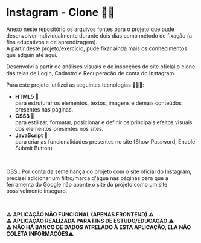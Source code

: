 # Instagram - Clone 🤳🏿 #

Anexo neste repositório os arquivos fontes para o projeto que pude desenvolver individualmente durante dois dias 
como método de fixação (a fins educativos e de aprendizagem).
<br>
A partir deste projeto/exercício, pude fixar ainda mais os conhecimentos que adquiri até aqui.
<br>

Desenvolvi a partir de análises visuais e de inspeções do site oficial o clone das telas de Login, Cadastro e Recuperação de conta
do Instagram.
<br>

Para este projeto, utilizei as seguintes tecnologias 👩🏿‍💻:
<ul>
  <li><strong>HTML5 📙</strong></li>
  para estruturar os elementos, textos, imagens e demais conteúdos presentes nas páginas.
  <li><strong>CSS3 📘</strong></li>
  para estilizar, formatar, posicionar e definir os principais efeitos visuais dos elementos presentes nos sites.
  <li><strong>JavaScript 📒</strong></li>
  para criar as funcionalidades presentes no site (Show Password, Enable Submit Button)
</ul> 
<br>

OBS.: Por conta da semelhança do projeto com o site oficial do Instagram, precisei adicionar um filtro/marca d'água nas páginas para que a 
ferramenta do Google não aponte o site do projeto como um site possivelmente inseguro.

<br>

<strong>⚠️ APLICAÇÃO NÃO FUNCIONAL (APENAS FRONTEND) ⚠️</strong>
<br>
<strong>⚠️ APLICAÇÃO REALIZADA PARA FINS DE ESTUDO/EDUCAÇÃO ⚠️</strong>
<br>
<strong>⚠️ NÃO HÁ BANCO DE DADOS ATRELADO À ESTA APLICAÇÃO, ELA NÃO COLETA INFORMAÇÕES⚠️</strong>
